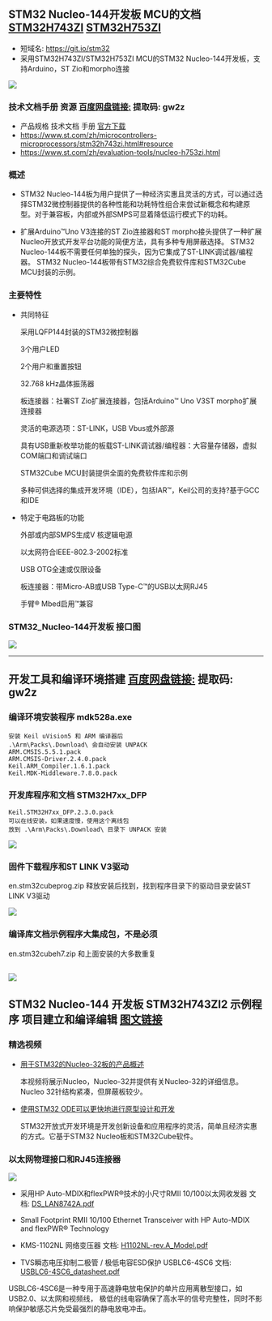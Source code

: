 ## STM32 Nucleo-144开发板 MCU的文档 [STM32H743ZI](https://www.st.com/zh/microcontrollers-microprocessors/stm32h743zi.html#resource) [STM32H753ZI](https://www.st.com/en/evaluation-tools/nucleo-h753zi.html)
- 短域名: https://git.io/stm32
- 采用STM32H743ZI/STM32H753ZI MCU的STM32 Nucleo-144开发板，支持Arduino，ST Zio和morpho连接

![](https://github.com/hongwenjun/stm32h753/raw/master/img/stm32_nucleo.jpg)

### 技术文档手册 资源  [百度网盘链接:](https://pan.baidu.com/s/1nF86J4iN1ICV01TrQHr0DA)   提取码: gw2z 

- 产品规格 技术文档 手册 [官方下载](https://www.st.com/zh/microcontrollers-microprocessors/stm32h743zi.html#resource)
- https://www.st.com/zh/microcontrollers-microprocessors/stm32h743zi.html#resource
- https://www.st.com/zh/evaluation-tools/nucleo-h753zi.html

### 概述

- STM32 Nucleo-144板为用户提供了一种经济实惠且灵活的方式，可以通过选择STM32微控制器提供的各种性能和功耗特性组合来尝试新概念和构建原型。对于兼容板，内部或外部SMPS可显着降低运行模式下的功耗。

- 扩展Arduino™Uno V3连接的ST Zio连接器和ST morpho接头提供了一种扩展Nucleo开放式开发平台功能的简便方法，具有多种专用屏蔽选择。
STM32 Nucleo-144板不需要任何单独的探头，因为它集成了ST-LINK调试器/编程器。
STM32 Nucleo-144板带有STM32综合免费软件库和STM32Cube MCU封装的示例。

### 主要特性

- 共同特征

	采用LQFP144封装的STM32微控制器
	
	3个用户LED
	
	2个用户和重置按钮
	
	32.768 kHz晶体振荡器
	
	板连接器：社署ST Zio扩展连接器，包括Arduino™ Uno V3ST morpho扩展连接器
	
	灵活的电源选项：ST-LINK，USB Vbus或外部源
	
	具有USB重新枚举功能的板载ST-LINK调试器/编程器：大容量存储器，虚拟COM端口和调试端口
	
	STM32Cube MCU封装提供全面的免费软件库和示例
	
	多种可供选择的集成开发环境（IDE），包括IAR™，Keil公司的支持?基于GCC和IDE

- 特定于电路板的功能

	外部或内部SMPS生成V 核逻辑电源
	
	以太网符合IEEE-802.3-2002标准
	
	USB OTG全速或仅限设备
	
	板连接器：带Micro-AB或USB Type-C™的USB以太网RJ45
	
	手臂® Mbed启用™兼容
	
### STM32_Nucleo-144开发板 接口图

![](https://github.com/hongwenjun/stm32h753/raw/master/img/nucleo144.jpg)

--- 
## 开发工具和编译环境搭建  [百度网盘链接:](https://pan.baidu.com/s/1nF86J4iN1ICV01TrQHr0DA)   提取码: gw2z 

### 编译环境安装程序 mdk528a.exe 
```
安装 Keil uVision5 和 ARM 编译器后
.\Arm\Packs\.Download\ 会自动安装 UNPACK
ARM.CMSIS.5.5.1.pack 
ARM.CMSIS-Driver.2.4.0.pack 
Keil.ARM_Compiler.1.6.1.pack
Keil.MDK-Middleware.7.8.0.pack
```

### 开发库程序和文档 STM32H7xx_DFP
```
Keil.STM32H7xx_DFP.2.3.0.pack
可以在线安装，如果速度慢，使用这个离线包
放到 .\Arm\Packs\.Download\ 目录下 UNPACK 安装
```

![](https://raw.githubusercontent.com/hongwenjun/stm32h753/master/img/Keil_STM32H7xx_DFP.png)

### 固件下载程序和ST LINK V3驱动
en.stm32cubeprog.zip  释放安装后找到，找到程序目录下的驱动目录安装ST LINK V3驱动

![](https://raw.githubusercontent.com/hongwenjun/stm32h753/master/img/st_link_v3.png)

### 编译库文档示例程序大集成包，不是必须
en.stm32cubeh7.zip 和上面安装的大多数重复

![](https://raw.githubusercontent.com/hongwenjun/stm32h753/master/img/stm32cubeh7.png)
---

## STM32 Nucleo-144 开发板 STM32H743ZI2 示例程序  项目建立和编译编辑 [图文链接](https://github.com/hongwenjun/stm32h753/tree/master/Examples)

### 精选视频

- [用于STM32的Nucleo-32板的产品概述](https://www.st.com/zh/evaluation-tools/nucleo-h743zi.html)

	本视频将展示Nucleo，Nucleo-32并提供有关Nucleo-32的详细信息。Nucleo 32针结构紧凑，但屏蔽板较少。

- [使用STM32 ODE可以更快地进行原型设计和开发](https://www.st.com/zh/evaluation-tools/nucleo-h753zi.html)

	STM32开放式开发环境是开发创新设备和应用程序的灵活，简单且经济实惠的方式。它基于STM32 Nucleo板和STM32Cube软件。

### 以太网物理接口和RJ45连接器

![](https://github.com/hongwenjun/stm32h753/raw/master/Ethernet_PHY/Ethernet_PHY.webp)

- 采用HP Auto-MDIX和flexPWR®技术的小尺寸RMII 10/100以太网收发器  文档: [DS_LAN8742A.pdf](https://github.com/hongwenjun/stm32h753/raw/master/Ethernet_PHY/DS_LAN8742A.pdf)

- Small Footprint RMII 10/100 Ethernet Transceiver with HP Auto-MDIX and flexPWR® Technology

- KMS-1102NL 网络变压器   文档: [H1102NL-rev.A_Model.pdf](https://github.com/hongwenjun/stm32h753/raw/master/Ethernet_PHY/H1102NL-rev.A_Model.pdf)

- TVS瞬态电压抑制二极管 / 极低电容ESD保护  USBLC6-4SC6  文档: [USBLC6-4SC6_datasheet.pdf](https://github.com/hongwenjun/stm32h753/raw/master/Ethernet_PHY/USBLC6-4SC6_datasheet.pdf)

USBLC6-4SC6是一种专用于高速静电放电保护的单片应用离散型接口，如USB2.0、以太网和视频线，
极低的线电容确保了高水平的信号完整性，同时不影响保护敏感芯片免受最强烈的静电放电冲击。
